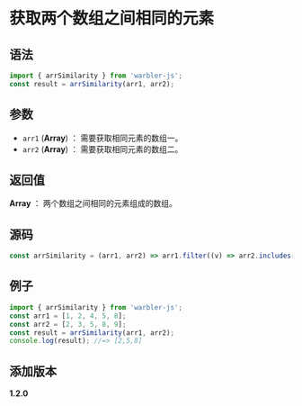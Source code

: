 # 获取两个数组之间相同的元素

## 语法

```js
import { arrSimilarity } from 'warbler-js';
const result = arrSimilarity(arr1, arr2);
```

## 参数

- `arr1` (**Array**) ： 需要获取相同元素的数组一。
- `arr2` (**Array**) ： 需要获取相同元素的数组二。

## 返回值

**Array** ： 两个数组之间相同的元素组成的数组。

## 源码

```js
const arrSimilarity = (arr1, arr2) => arr1.filter((v) => arr2.includes(v));
```

## 例子

```js
import { arrSimilarity } from 'warbler-js';
const arr1 = [1, 2, 4, 5, 8];
const arr2 = [2, 3, 5, 8, 9];
const result = arrSimilarity(arr1, arr2);
console.log(result); //=> [2,5,8]
```

## 添加版本

**1.2.0**
